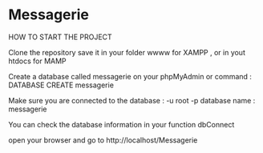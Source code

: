 # Messagerie
HOW TO START THE PROJECT

Clone the repository
save it in your folder wwww for XAMPP , or in yout htdocs for MAMP

Create a database called messagerie on your phpMyAdmin or command : DATABASE CREATE messagerie

Make sure you are connected to the database : -u root -p database name : messagerie 

You can check the database information in your function dbConnect

 open your browser and go to http://localhost/Messagerie 
